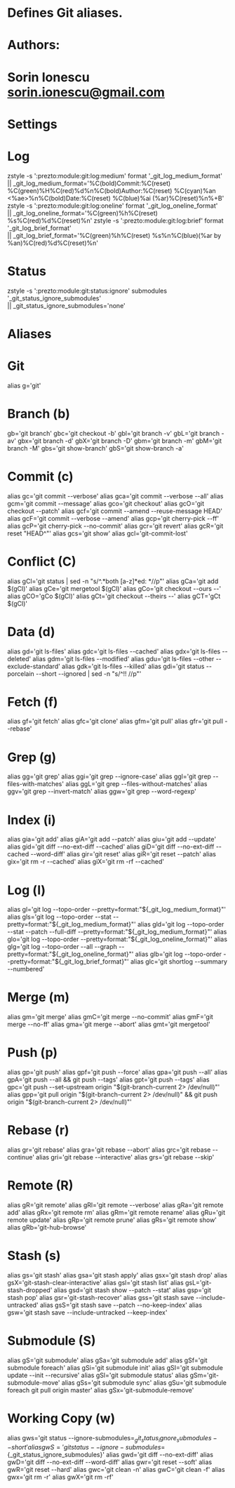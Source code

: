 #
# Defines Git aliases.
#
# Authors:
#   Sorin Ionescu <sorin.ionescu@gmail.com>
#

#
# Settings
#
#

# Log
zstyle -s ':prezto:module:git:log:medium' format '_git_log_medium_format' \
  || _git_log_medium_format='%C(bold)Commit:%C(reset) %C(green)%H%C(red)%d%n%C(bold)Author:%C(reset) %C(cyan)%an <%ae>%n%C(bold)Date:%C(reset)   %C(blue)%ai (%ar)%C(reset)%n%+B'
zstyle -s ':prezto:module:git:log:oneline' format '_git_log_oneline_format' \
  || _git_log_oneline_format='%C(green)%h%C(reset) %s%C(red)%d%C(reset)%n'
zstyle -s ':prezto:module:git:log:brief' format '_git_log_brief_format' \
  || _git_log_brief_format='%C(green)%h%C(reset) %s%n%C(blue)(%ar by %an)%C(red)%d%C(reset)%n'

# Status
zstyle -s ':prezto:module:git:status:ignore' submodules '_git_status_ignore_submodules' \
  || _git_status_ignore_submodules='none'

#
# Aliases
#

# Git
alias g='git'

# Branch (b)
gb='git branch'
gbc='git checkout -b'
gbl='git branch -v'
gbL='git branch -av'
gbx='git branch -d'
gbX='git branch -D'
gbm='git branch -m'
gbM='git branch -M'
gbs='git show-branch'
gbS='git show-branch -a'

# Commit (c)
alias gc='git commit --verbose'
alias gca='git commit --verbose --all'
alias gcm='git commit --message'
alias gco='git checkout'
alias gcO='git checkout --patch'
alias gcf='git commit --amend --reuse-message HEAD'
alias gcF='git commit --verbose --amend'
alias gcp='git cherry-pick --ff'
alias gcP='git cherry-pick --no-commit'
alias gcr='git revert'
alias gcR='git reset "HEAD^"'
alias gcs='git show'
alias gcl='git-commit-lost'

# Conflict (C)
alias gCl='git status | sed -n "s/^.*both [a-z]*ed: *//p"'
alias gCa='git add $(gCl)'
alias gCe='git mergetool $(gCl)'
alias gCo='git checkout --ours --'
alias gCO='gCo $(gCl)'
alias gCt='git checkout --theirs --'
alias gCT='gCt $(gCl)'

# Data (d)
alias gd='git ls-files'
alias gdc='git ls-files --cached'
alias gdx='git ls-files --deleted'
alias gdm='git ls-files --modified'
alias gdu='git ls-files --other --exclude-standard'
alias gdk='git ls-files --killed'
alias gdi='git status --porcelain --short --ignored | sed -n "s/^!! //p"'

# Fetch (f)
alias gf='git fetch'
alias gfc='git clone'
alias gfm='git pull'
alias gfr='git pull --rebase'

# Grep (g)
alias gg='git grep'
alias ggi='git grep --ignore-case'
alias ggl='git grep --files-with-matches'
alias ggL='git grep --files-without-matches'
alias ggv='git grep --invert-match'
alias ggw='git grep --word-regexp'

# Index (i)
alias gia='git add'
alias giA='git add --patch'
alias giu='git add --update'
alias gid='git diff --no-ext-diff --cached'
alias giD='git diff --no-ext-diff --cached --word-diff'
alias gir='git reset'
alias giR='git reset --patch'
alias gix='git rm -r --cached'
alias giX='git rm -rf --cached'

# Log (l)
alias gl='git log --topo-order --pretty=format:"${_git_log_medium_format}"'
alias gls='git log --topo-order --stat --pretty=format:"${_git_log_medium_format}"'
alias gld='git log --topo-order --stat --patch --full-diff --pretty=format:"${_git_log_medium_format}"'
alias glo='git log --topo-order --pretty=format:"${_git_log_oneline_format}"'
alias glg='git log --topo-order --all --graph --pretty=format:"${_git_log_oneline_format}"'
alias glb='git log --topo-order --pretty=format:"${_git_log_brief_format}"'
alias glc='git shortlog --summary --numbered'

# Merge (m)
alias gm='git merge'
alias gmC='git merge --no-commit'
alias gmF='git merge --no-ff'
alias gma='git merge --abort'
alias gmt='git mergetool'

# Push (p)
alias gp='git push'
alias gpf='git push --force'
alias gpa='git push --all'
alias gpA='git push --all && git push --tags'
alias gpt='git push --tags'
alias gpc='git push --set-upstream origin "$(git-branch-current 2> /dev/null)"'
alias gpp='git pull origin "$(git-branch-current 2> /dev/null)" && git push origin "$(git-branch-current 2> /dev/null)"'

# Rebase (r)
alias gr='git rebase'
alias gra='git rebase --abort'
alias grc='git rebase --continue'
alias gri='git rebase --interactive'
alias grs='git rebase --skip'

# Remote (R)
alias gR='git remote'
alias gRl='git remote --verbose'
alias gRa='git remote add'
alias gRx='git remote rm'
alias gRm='git remote rename'
alias gRu='git remote update'
alias gRp='git remote prune'
alias gRs='git remote show'
alias gRb='git-hub-browse'

# Stash (s)
alias gs='git stash'
alias gsa='git stash apply'
alias gsx='git stash drop'
alias gsX='git-stash-clear-interactive'
alias gsl='git stash list'
alias gsL='git-stash-dropped'
alias gsd='git stash show --patch --stat'
alias gsp='git stash pop'
alias gsr='git-stash-recover'
alias gss='git stash save --include-untracked'
alias gsS='git stash save --patch --no-keep-index'
alias gsw='git stash save --include-untracked --keep-index'

# Submodule (S)
alias gS='git submodule'
alias gSa='git submodule add'
alias gSf='git submodule foreach'
alias gSi='git submodule init'
alias gSI='git submodule update --init --recursive'
alias gSl='git submodule status'
alias gSm='git-submodule-move'
alias gSs='git submodule sync'
alias gSu='git submodule foreach git pull origin master'
alias gSx='git-submodule-remove'

# Working Copy (w)
alias gws='git status --ignore-submodules=${_git_status_ignore_submodules} --short'
alias gwS='git status --ignore-submodules=${_git_status_ignore_submodules}'
alias gwd='git diff --no-ext-diff'
alias gwD='git diff --no-ext-diff --word-diff'
alias gwr='git reset --soft'
alias gwR='git reset --hard'
alias gwc='git clean -n'
alias gwC='git clean -f'
alias gwx='git rm -r'
alias gwX='git rm -rf'
